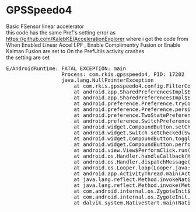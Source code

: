 # GPSSpeedo4<br>
Basic FSensor linear accelerator <br>
this code has the same Pref's setting error as https://github.com/KalebKE/AccelerationExplorer where i got the code from<br>
When Enabled Linear Accel LPF , Enable Complimentry Fusion or Enable Kalman Fusion are set to On the PrefUtils activity crashes<br>
the setting are set <br>
<pre>
E/AndroidRuntime: FATAL EXCEPTION: main
                  Process: com.rkis.gpsspeedo4, PID: 17202
                  java.lang.NullPointerException
                      at com.rkis.gpsspeedo4.config.FilterConfigActivity.onSharedPreferenceChanged(FilterConfigActivity.java:109)
                      at android.app.SharedPreferencesImpl$EditorImpl.notifyListeners(SharedPreferencesImpl.java:475)
                      at android.app.SharedPreferencesImpl$EditorImpl.apply(SharedPreferencesImpl.java:385)
                      at android.preference.Preference.tryCommit(Preference.java:1401)
                      at android.preference.Preference.persistBoolean(Preference.java:1667)
                      at android.preference.TwoStatePreference.setChecked(TwoStatePreference.java:84)
                      at android.preference.SwitchPreference$Listener.onCheckedChanged(SwitchPreference.java:55)
                      at android.widget.CompoundButton.setChecked(CompoundButton.java:127)
                      at android.widget.Switch.setChecked(Switch.java:666)
                      at android.widget.CompoundButton.toggle(CompoundButton.java:87)
                      at android.widget.CompoundButton.performClick(CompoundButton.java:99)
                      at android.view.View$PerformClick.run(View.java:18772)
                      at android.os.Handler.handleCallback(Handler.java:808)
                      at android.os.Handler.dispatchMessage(Handler.java:103)
                      at android.os.Looper.loop(Looper.java:193)
                      at android.app.ActivityThread.main(ActivityThread.java:5292)
                      at java.lang.reflect.Method.invokeNative(Native Method)
                      at java.lang.reflect.Method.invoke(Method.java:515)
                      at com.android.internal.os.ZygoteInit$MethodAndArgsCaller.run(ZygoteInit.java:825)
                      at com.android.internal.os.ZygoteInit.main(ZygoteInit.java:641)
                      at dalvik.system.NativeStart.main(Native Method)
                      
                      </pre>
